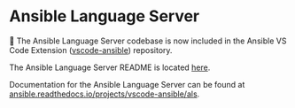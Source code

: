 # Ansible Language Server

🚧 The Ansible Language Server codebase is now included in the Ansible VS Code
Extension ([vscode-ansible](https://github.com/ansible/vscode-ansible))
repository.

The Ansible Language Server README is located
[here](https://github.com/ansible/vscode-ansible/blob/main/docs/als/README.md).

Documentation for the Ansible Language Server can be found at
[ansible.readthedocs.io/projects/vscode-ansible/als](https://ansible.readthedocs.io/projects/vscode-ansible/als/).
